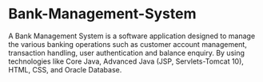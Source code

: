 # Bank-Management-System
A Bank Management System is a software application designed to manage the various banking operations such as customer account management, transaction handling, user authentication and balance enquiry. By using technologies like Core Java, Advanced Java (JSP, Servlets-Tomcat 10), HTML, CSS, and Oracle Database.
